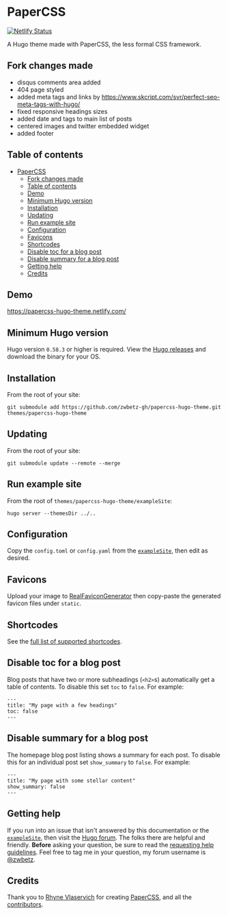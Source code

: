 # PaperCSS

[![Netlify Status](https://api.netlify.com/api/v1/badges/3e3a0d5d-854f-45f2-9e30-e8a86907956a/deploy-status)](https://app.netlify.com/sites/papercss-hugo-theme/deploys)

A Hugo theme made with PaperCSS, the less formal CSS framework.

## Fork changes made

-   disqus comments area added
-   404 page styled
-   added meta tags and links by https://www.skcript.com/svr/perfect-seo-meta-tags-with-hugo/
-   fixed responsive headings sizes
-   added date and tags to main list of posts
-   centered images and twitter embedded widget
-   added footer

## Table of contents

-   [PaperCSS](#papercss)
    -   [Fork changes made](#fork-changes-made)
    -   [Table of contents](#table-of-contents)
    -   [Demo](#demo)
    -   [Minimum Hugo version](#minimum-hugo-version)
    -   [Installation](#installation)
    -   [Updating](#updating)
    -   [Run example site](#run-example-site)
    -   [Configuration](#configuration)
    -   [Favicons](#favicons)
    -   [Shortcodes](#shortcodes)
    -   [Disable toc for a blog post](#disable-toc-for-a-blog-post)
    -   [Disable summary for a blog post](#disable-summary-for-a-blog-post)
    -   [Getting help](#getting-help)
    -   [Credits](#credits)

## Demo

https://papercss-hugo-theme.netlify.com/

## Minimum Hugo version

Hugo version `0.58.3` or higher is required. View the [Hugo releases](https://github.com/gohugoio/hugo/releases) and download the binary for your OS.

## Installation

From the root of your site:

```
git submodule add https://github.com/zwbetz-gh/papercss-hugo-theme.git themes/papercss-hugo-theme
```

## Updating

From the root of your site:

```
git submodule update --remote --merge
```

## Run example site

From the root of `themes/papercss-hugo-theme/exampleSite`:

```
hugo server --themesDir ../..
```

## Configuration

Copy the `config.toml` or `config.yaml` from the [`exampleSite`](https://github.com/zwbetz-gh/papercss-hugo-theme/tree/master/exampleSite), then edit as desired.

## Favicons

Upload your image to [RealFaviconGenerator](https://realfavicongenerator.net/) then copy-paste the generated favicon files under `static`.

## Shortcodes

See the [full list of supported shortcodes](https://papercss-hugo-theme.netlify.com/papercss-shortcodes/).

## Disable toc for a blog post

Blog posts that have two or more subheadings (`<h2>`s) automatically get a table of contents. To disable this set `toc` to `false`. For example:

```
---
title: "My page with a few headings"
toc: false
---
```

## Disable summary for a blog post

The homepage blog post listing shows a summary for each post. To disable this for an individual post set `show_summary` to `false`. For example:

```
---
title: "My page with some stellar content"
show_summary: false
---
```

## Getting help

If you run into an issue that isn't answered by this documentation or the [`exampleSite`](https://github.com/zwbetz-gh/papercss-hugo-theme/tree/master/exampleSite), then visit the [Hugo forum](https://discourse.gohugo.io/). The folks there are helpful and friendly. **Before** asking your question, be sure to read the [requesting help guidelines](https://discourse.gohugo.io/t/requesting-help/9132). Feel free to tag me in your question, my forum username is [@zwbetz](https://discourse.gohugo.io/u/zwbetz/summary).

## Credits

Thank you to [Rhyne Vlaservich](https://www.vlaservich.com/) for creating [PaperCSS](https://www.getpapercss.com/), and all the [contributors](https://github.com/papercss/papercss/graphs/contributors).
